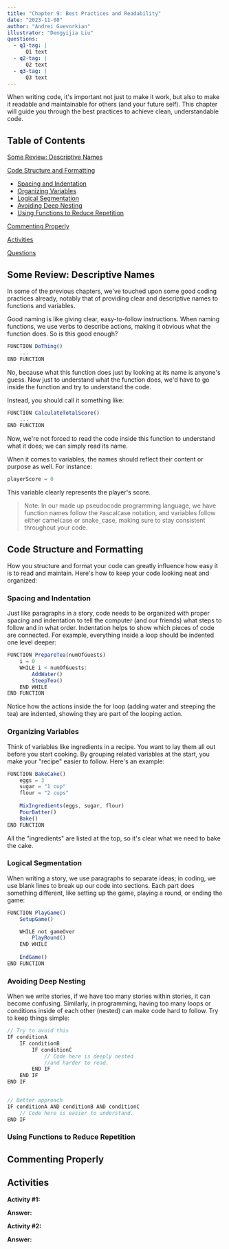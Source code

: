 ```yaml
---
title: "Chapter 9: Best Practices and Readability"
date: "2023-11-08"
author: "Andrei Guevorkian"
illustrator: "Dengyijia Liu"
questions:
  - q1-tag: |
      Q1 text
  - q2-tag: |
      Q2 text
  - q3-tag: |
      Q3 text
---
```


When writing code, it's important not just to make it work, but also to make it readable and maintainable for others (and your future self). This chapter will guide you through the best practices to achieve clean, understandable code.

## Table of Contents

[Some Review: Descriptive Names](#some-review-descriptive-names)

[Code Structure and Formatting](#code-structure-and-formatting)

- [Spacing and Indentation](#spacing-and-indentation)
- [Organizing Variables](#organizing-variables)
- [Logical Segmentation](#logical-segmentation)
- [Avoiding Deep Nesting](#avoiding-deep-nesting)
- [Using Functions to Reduce Repetition](#using-functions-to-reduce-repetition)

[Commenting Properly](#commenting-properly)

[Activities](#activities)

[Questions](#questions)

## Some Review: Descriptive Names

In some of the previous chapters, we've touched upon some good coding practices already, notably that of providing clear and descriptive names to functions and variables.

Good naming is like giving clear, easy-to-follow instructions. When naming functions, we use verbs to describe actions, making it obvious what the function does. So is this good enough?

```typescript
FUNCTION DoThing()
    ...
END FUNCTION
```

No, because what this function does just by looking at its name is anyone's guess. Now just to understand what the function does, we'd have to go inside the function and try to understand the code.

Instead, you should call it something like:

```typescript
FUNCTION CalculateTotalScore()
    ...
END FUNCTION
```

Now, we're not forced to read the code inside this function to understand what it does; we can simply read its name.

When it comes to variables, the names should reflect their content or purpose as well. For instance:

```typescript
playerScore = 0
```

This variable clearly represents the player's score.

> Note: In our made up pseudocode programming language, we have function names follow the `P`ascal`C`ase notation, and variables follow either camel`C`ase or snake`_`case, making sure to stay consistent throughout your code.

## Code Structure and Formatting

How you structure and format your code can greatly influence how easy it is to read and maintain. Here's how to keep your code looking neat and organized:

### Spacing and Indentation

Just like paragraphs in a story, code needs to be organized with proper spacing and indentation to tell the computer (and our friends) what steps to follow and in what order. Indentation helps to show which pieces of code are connected. For example, everything inside a loop should be indented one level deeper:

```typescript
FUNCTION PrepareTea(numOfGuests)
    i = 0
    WHILE i < numOfGuests:
        AddWater()
        SteepTea()
    END WHILE
END FUNCTION
```

Notice how the actions inside the for loop (adding water and steeping the tea) are indented, showing they are part of the looping action.

### Organizing Variables

Think of variables like ingredients in a recipe. You want to lay them all out before you start cooking. By grouping related variables at the start, you make your "recipe" easier to follow. Here's an example:

```typescript
FUNCTION BakeCake()
    eggs = 3
    sugar = "1 cup"
    flour = "2 cups"
    
    MixIngredients(eggs, sugar, flour)
    PourBatter()
    Bake()
END FUNCTION
```

All the "ingredients" are listed at the top, so it's clear what we need to bake the cake.

### Logical Segmentation

When writing a story, we use paragraphs to separate ideas; in coding, we use blank lines to break up our code into sections. Each part does something different, like setting up the game, playing a round, or ending the game:

```typescript
FUNCTION PlayGame()
    SetupGame()

    WHILE not gameOver
        PlayRound()
    END WHILE
    
    EndGame()
END FUNCTION
```

### Avoiding Deep Nesting

When we write stories, if we have too many stories within stories, it can become confusing. Similarly, in programming, having too many loops or conditions inside of each other (nested) can make code hard to follow. Try to keep things simple:

```typescript
// Try to avoid this
IF conditionA
    IF conditionB
        IF conditionC
            // Code here is deeply nested 
            //and harder to read.
        END IF
    END IF
END IF


// Better approach
IF conditionA AND conditionB AND conditionC
    // Code here is easier to understand.
END IF
```

### Using Functions to Reduce Repetition

## Commenting Properly

## Activities

**Activity #1:**

**Answer:**

**Activity #2:**

**Answer:**
